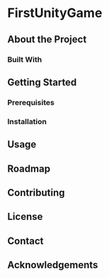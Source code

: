 # FirstUnityGame

## About the Project

### Built With

## Getting Started

### Prerequisites

### Installation

## Usage

## Roadmap

## Contributing

## License

## Contact

## Acknowledgements
